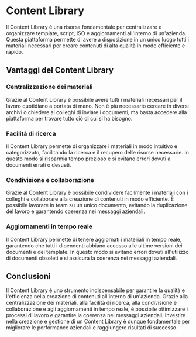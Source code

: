 # Content Library

Il Content Library è una risorsa fondamentale per centralizzare e organizzare template, script, ISO e aggiornamenti all'interno di un'azienda. Questa piattaforma permette di avere a disposizione in un unico luogo tutti i materiali necessari per creare contenuti di alta qualità in modo efficiente e rapido.

## Vantaggi del Content Library

### Centralizzazione dei materiali
Grazie al Content Library è possibile avere tutti i materiali necessari per il lavoro quotidiano a portata di mano. Non è più necessario cercare in diversi archivi o chiedere ai colleghi di inviare i documenti, ma basta accedere alla piattaforma per trovare tutto ciò di cui si ha bisogno.

### Facilità di ricerca
Il Content Library permette di organizzare i materiali in modo intuitivo e categorizzato, facilitando la ricerca e il recupero delle risorse necessarie. In questo modo si risparmia tempo prezioso e si evitano errori dovuti a documenti errati o desueti.

### Condivisione e collaborazione
Grazie al Content Library è possibile condividere facilmente i materiali con i colleghi e collaborare alla creazione di contenuti in modo efficiente. È possibile lavorare in team su un unico documento, evitando la duplicazione del lavoro e garantendo coerenza nei messaggi aziendali.

### Aggiornamenti in tempo reale
Il Content Library permette di tenere aggiornati i materiali in tempo reale, garantendo che tutti i dipendenti abbiano accesso alle ultime versioni dei documenti e dei template. In questo modo si evitano errori dovuti all'utilizzo di documenti obsoleti e si assicura la coerenza nei messaggi aziendali.

## Conclusioni

Il Content Library è uno strumento indispensabile per garantire la qualità e l'efficienza nella creazione di contenuti all'interno di un'azienda. Grazie alla centralizzazione dei materiali, alla facilità di ricerca, alla condivisione e collaborazione e agli aggiornamenti in tempo reale, è possibile ottimizzare i processi di lavoro e garantire la coerenza nei messaggi aziendali. Investire nella creazione e gestione di un Content Library è dunque fondamentale per migliorare le performance aziendali e raggiungere risultati di successo.